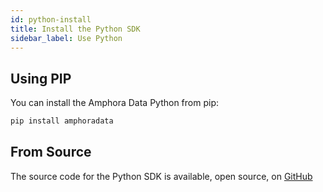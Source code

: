 ```yaml
---
id: python-install
title: Install the Python SDK
sidebar_label: Use Python
---
```


## Using PIP

You can install the Amphora Data Python from pip:

```sh
pip install amphoradata
```

## From Source

The source code for the Python SDK is available, open source, on [GitHub](https://github.com/amphoradata/python-sdk)
